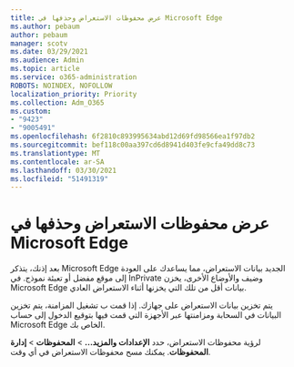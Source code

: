```yaml
---
title: عرض محفوظات الاستعراض وحذفها في Microsoft Edge
ms.author: pebaum
author: pebaum
manager: scotv
ms.date: 03/29/2021
ms.audience: Admin
ms.topic: article
ms.service: o365-administration
ROBOTS: NOINDEX, NOFOLLOW
localization_priority: Priority
ms.collection: Adm_O365
ms.custom:
- "9423"
- "9005491"
ms.openlocfilehash: 6f2810c893995634abd12d69fd98566ea1f97db2
ms.sourcegitcommit: bef118c00aa397cd6d8941d403fe9cfa49dd8c73
ms.translationtype: MT
ms.contentlocale: ar-SA
ms.lasthandoff: 03/30/2021
ms.locfileid: "51491319"
---
```

# <a name="view-and-delete-browsing-history-in-microsoft-edge"></a>عرض محفوظات الاستعراض وحذفها في Microsoft Edge

بعد إذنك، يتذكر Microsoft Edge الجديد بيانات الاستعراض، مما يساعدك على العودة إلى موقع مفضل أو تعبئة نموذج. في InPrivate وضيف والأوضاع الأخرى، يخزن Microsoft Edge بيانات أقل من تلك التي يخزنها أثناء الاستعراض العادي.

يتم تخزين بيانات الاستعراض على جهازك. إذا قمت ب تشغيل المزامنة، يتم تخزين البيانات في السحابة ومزامنتها عبر الأجهزة التي قمت فيها بتوقيع الدخول إلى حساب Microsoft Edge الخاص بك.

لرؤية محفوظات الاستعراض، حدد **الإعدادات والمزيد...**   >  **المحفوظات**  >  **إدارة المحفوظات**. يمكنك مسح محفوظات الاستعراض في أي وقت.